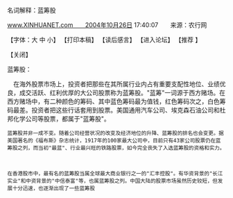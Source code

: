 名词解释：蓝筹股 

 

 

www.XINHUANET.com　　2004年10月26日 17:40:07　　来源：农行网 



 【字体：大 中 小】 【打印本稿】 【读后感言】 【进入论坛】 【推荐    】 

 【关闭】 



蓝筹股：



  　在海外股票市场上，投资者把那些在其所属行业内占有重要支配性地位、业绩优良，成交活跃、红利优厚的大公司股票称为蓝筹股。"蓝筹"一词源于西方赌场。在西方赌场中，有二种颜色的筹码、其中蓝色筹码最为值钱，红色筹码次之，白色筹码最差。投资者把这些行话套用到股票。美国通用汽车公司、埃克森石油公司和杜邦化学公司等股票，都属于"蓝筹股"。



    蓝筹股并非一成不变。随着公司经营状况的改变及经济地位的升降、蓝筹股的排名也会变更。据美国著名的《福布斯》杂志统计，1917年的100家最大公司中，目前只有43家公司股票仍在蓝筹股之列，而当初"最蓝"、行业最兴旺的铁路股票，如今完全丧失了入选蓝筹股的资格和实力。 



    在香港股市中，最有名的蓝筹股当属全球最大商业银行之一的"汇丰控股"。有华资背景的"长江实业"和中资背景的"中信泰富"等，也属蓝筹股之列。中国大陆的股票市场虽然历史较短，但发展十分迅速，也逐渐出现了一些蓝筹股

 

